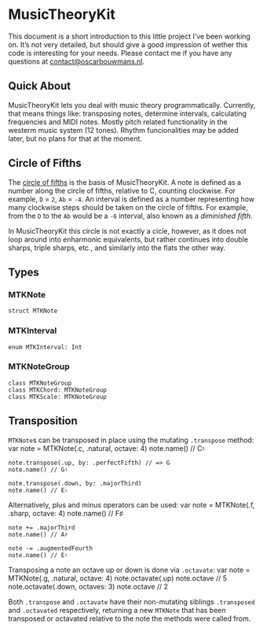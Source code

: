 # MusicTheoryKit
This document is a short introduction to this little project I’ve been working on. It’s not very detailed, but should give a good impression of wether this code is interesting for your needs. Please contact me if you have any questions at contact@oscarbouwmans.nl. 

## Quick About
MusicTheoryKit lets you deal with music theory programmatically. Currently, that means things like: transposing notes, determine intervals, calculating frequencies and MIDI notes. Mostly pitch related functionality in the westerm music system (12 tones). Rhythm funcionalities may be added later, but no plans for that at the moment.

## Circle of Fifths
The [circle of fifths](https://en.wikipedia.org/wiki/Circle_of_fifths) is the basis of MusicTheoryKit. A note is defined as a number along the circle of fifths, relative to C, counting clockwise. For example, `D` = `2`, `Ab` = `-4`. An interval is defined as a number representing how many clockwise steps should be taken on the circle of fifths. For example, from the `D` to the `Ab` would be a `-6` interval, also known as a *diminished fifth*.

In MusicTheoryKit this circle is not exactly a cicle, however, as it does not loop around into enharmonic equivalents, but rather continues into double sharps, triple sharps, etc., and similarly into the flats the other way.

## Types

### MTKNote
    struct MTKNote

### MTKInterval
    enum MTKInterval: Int

### MTKNoteGroup
    class MTKNoteGroup
    class MTKChord: MTKNoteGroup
    class MTKScale: MTKNoteGroup 

## Transposition
`MTKNote`s can be transposed in place using the mutating `.transpose` method:
    var note = MTKNote(.c, .natural, octave: 4)
    note.name() // C♮
    
    note.transpose(.up, by: .perfectFifth) // => G
    note.name() // G♮
    
    note.transpose(.down, by: .majorThird)
    note.name() // E♭

Alternatively, plus and minus operators can be used:
    var note = MTKNote(.f, .sharp, octave: 4)
    note.name() // F♯
    
    note += .majorThird
    note.name() // A♯
    
    note -= .augmentedFourth
    note.name() // E♮

Transposing a note an octave up or down is done via `.octavate`:
    var note = MTKNote(.g, .natural, octave: 4)
    note.octavate(.up)
    note.octave // 5
    note.octavate(.down, octaves: 3)
    note.octave // 2

Both `.transpose` and `.octavate` have their non-mutating siblings `.transposed` and `.octavated` respectively, returning a new `MTKNote` that has been transposed or octavated relative to the note the methods were called from.
